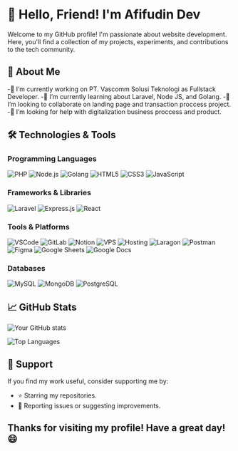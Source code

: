 # 👋 Hello, Friend! I'm Afifudin Dev

Welcome to my GitHub profile! I'm passionate about website development. Here, you'll find a collection of my projects, experiments, and contributions to the tech community.

## 🚀 About Me

 -🔭 I’m currently working on PT. Vascomm Solusi Teknologi as Fullstack Developer.
 -🌱 I’m currently learning about Laravel, Node JS, and Golang.
 -👯 I’m looking to collaborate on landing page and transaction proccess project.
 -🤔 I’m looking for help with digitalization business proccess and product.

## 🛠️ Technologies & Tools

### Programming Languages
![PHP](https://img.shields.io/badge/PHP-777BB4?style=for-the-badge&logo=php&logoColor=white) ![Node.js](https://img.shields.io/badge/Node.js-339933?style=for-the-badge&logo=node.js&logoColor=white) ![Golang](https://img.shields.io/badge/Go-00ADD8?style=for-the-badge&logo=go&logoColor=white) ![HTML5](https://img.shields.io/badge/HTML5-E34F26?style=for-the-badge&logo=html5&logoColor=white) ![CSS3](https://img.shields.io/badge/CSS3-1572B6?style=for-the-badge&logo=css3&logoColor=white) ![JavaScript](https://img.shields.io/badge/JavaScript-F7DF1E?style=for-the-badge&logo=javascript&logoColor=black)

### Frameworks & Libraries
![Laravel](https://img.shields.io/badge/Laravel-FF2D20?style=for-the-badge&logo=laravel&logoColor=white) ![Express.js](https://img.shields.io/badge/Express.js-000000?style=for-the-badge&logo=express&logoColor=white) ![React](https://img.shields.io/badge/React-20232A?style=for-the-badge&logo=react&logoColor=61DAFB)

### Tools & Platforms
![VSCode](https://img.shields.io/badge/VS_Code-007ACC?style=for-the-badge&logo=visual-studio-code&logoColor=white) ![GitLab](https://img.shields.io/badge/GitLab-FCA121?style=for-the-badge&logo=gitlab&logoColor=white) ![Notion](https://img.shields.io/badge/Notion-000000?style=for-the-badge&logo=notion&logoColor=white) ![VPS](https://img.shields.io/badge/VPS-00ADD8?style=for-the-badge&logo=digitalocean&logoColor=white) ![Hosting](https://img.shields.io/badge/Hosting-FF6C37?style=for-the-badge&logo=aws&logoColor=white) ![Laragon](https://img.shields.io/badge/Laragon-0E83CD?style=for-the-badge&logo=laragon&logoColor=white) ![Postman](https://img.shields.io/badge/Postman-FF6C37?style=for-the-badge&logo=postman&logoColor=white) ![Figma](https://img.shields.io/badge/Figma-F24E1E?style=for-the-badge&logo=figma&logoColor=white) ![Google Sheets](https://img.shields.io/badge/Google_Sheets-34A853?style=for-the-badge&logo=google-sheets&logoColor=white) ![Google Docs](https://img.shields.io/badge/Google_Docs-4285F4?style=for-the-badge&logo=google-docs&logoColor=white)

### Databases
![MySQL](https://img.shields.io/badge/MySQL-4479A1?style=for-the-badge&logo=mysql&logoColor=white) ![MongoDB](https://img.shields.io/badge/MongoDB-47A248?style=for-the-badge&logo=mongodb&logoColor=white) ![PostgreSQL](https://img.shields.io/badge/PostgreSQL-4169E1?style=for-the-badge&logo=postgresql&logoColor=white)
## 📈 GitHub Stats

![Your GitHub stats](https://github-readme-stats.vercel.app/api?username=Muhafifudin2306&show_icons=true&theme=radical)

![Top Languages](https://github-readme-stats.vercel.app/api/top-langs/?username=Muhafifudin2306&layout=compact&theme=radical)

## 🙏 Support

If you find my work useful, consider supporting me by:

- ⭐ Starring my repositories.
- 🐛 Reporting issues or suggesting improvements.

Thanks for visiting my profile! Have a great day! 😄
---

